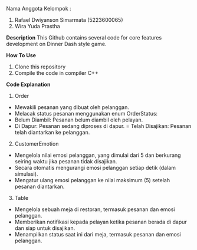 Nama Anggota Kelompok :
1. Rafael Dwiyanson Simarmata (5223600065)
2. Wira Yuda Prastha
   
**Description**
This Github contains several code for core features development on Dinner Dash style game. 

**How To Use**
1. Clone this repository
2. Compile the code in compiler C++

**Code Explanation**
1. Order
  - Mewakili pesanan yang dibuat oleh pelanggan.
  - Melacak status pesanan menggunakan enum OrderStatus:
  - Belum Diambil: Pesanan belum diambil oleh pelayan.
  - Di Dapur: Pesanan sedang diproses di dapur.
  = Telah Disajikan: Pesanan telah diantarkan ke pelanggan.
2. CustomerEmotion
  - Mengelola nilai emosi pelanggan, yang dimulai dari 5 dan berkurang seiring waktu jika pesanan tidak disajikan.
  - Secara otomatis mengurangi emosi pelanggan setiap detik (dalam simulasi).
  - Mengatur ulang emosi pelanggan ke nilai maksimum (5) setelah pesanan diantarkan.
3. Table
  - Mengelola sebuah meja di restoran, termasuk pesanan dan emosi pelanggan.
  - Memberikan notifikasi kepada pelayan ketika pesanan berada di dapur dan siap untuk disajikan.
  - Menampilkan status saat ini dari meja, termasuk pesanan dan emosi pelanggan.
